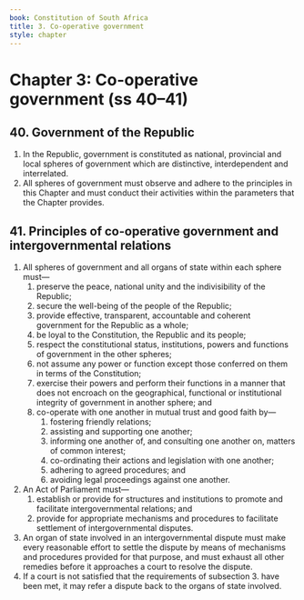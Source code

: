 ```yaml
---
book: Constitution of South Africa
title: 3. Co-operative government
style: chapter
---
```


# Chapter 3: Co-operative government (ss 40–41)

## 40. Government of the Republic

1.	In the Republic, government is constituted as national, provincial and local spheres of government which are distinctive, interdependent and interrelated.
2.	All spheres of government must observe and adhere to the principles in this Chapter and must conduct their activities within the parameters that the Chapter provides.

## 41. Principles of co-operative government and intergovernmental relations

1.	All spheres of government and all organs of state within each sphere must—
	1.	preserve the peace, national unity and the indivisibility of the Republic;
	2.	secure the well-being of the people of the Republic;
	3.	provide effective, transparent, accountable and coherent government for the Republic as a whole;
	4.	be loyal to the Constitution, the Republic and its people;
	5.	respect the constitutional status, institutions, powers and functions of government in the other spheres;
	6.	not assume any power or function except those conferred on them in terms of the Constitution;
	7.	exercise their powers and perform their functions in a manner that does not encroach on the geographical, functional or institutional integrity of government in another sphere; and
	8.	co-operate with one another in mutual trust and good faith by—
		1.	fostering friendly relations;
		2.	assisting and supporting one another;
		3.	informing one another of, and consulting one another on, matters of common interest;
		4.	co-ordinating their actions and legislation with one another;
		5.	adhering to agreed procedures; and
		6.	avoiding legal proceedings against one another.
2.	An Act of Parliament must—
	1.	establish or provide for structures and institutions to promote and facilitate intergovernmental relations; and
	2.	provide for appropriate mechanisms and procedures to facilitate settlement of intergovernmental disputes.
3.	An organ of state involved in an intergovernmental dispute must make every reasonable effort to settle the dispute by means of mechanisms and procedures provided for that purpose, and must exhaust all other remedies before it approaches a court to resolve the dispute.
4.	If a court is not satisfied that the requirements of subsection 3. have been met, it may refer a dispute back to the organs of state involved.
